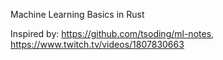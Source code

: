 Machine Learning Basics in Rust

Inspired by: https://github.com/tsoding/ml-notes, https://www.twitch.tv/videos/1807830663